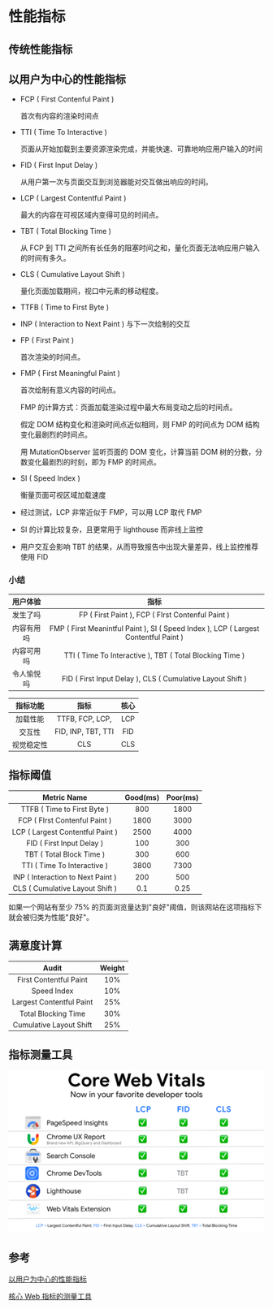 # 性能指标

## 传统性能指标

## 以用户为中心的性能指标

* FCP ( First Contenful Paint )

  首次有内容的渲染时间点

* TTI ( Time To Interactive )

  页面从开始加载到主要资源渲染完成，并能快速、可靠地响应用户输入的时间

* FID ( First Input Delay )

  从用户第一次与页面交互到浏览器能对交互做出响应的时间。


* LCP ( Largest Contentful Paint )

  最大的内容在可视区域内变得可见的时间点。

* TBT ( Total Blocking Time )

  从 FCP 到 TTI 之间所有长任务的阻塞时间之和，量化页面无法响应用户输入的时间有多久。

* CLS ( Cumulative Layout Shift )

  量化页面加载期间，视口中元素的移动程度。

* TTFB ( Time to First Byte )

* INP ( Interaction to Next Paint ) 与下一次绘制的交互



* FP ( First Paint )

  首次渲染的时间点。

* FMP ( First Meaningful Paint )

  首次绘制有意义内容的时间点。

  FMP 的计算方式：页面加载渲染过程中最大布局变动之后的时间点。

  假定 DOM 结构变化和渲染时间点近似相同，则 FMP 的时间点为 DOM 结构变化最剧烈的时间点。

  用 MutationObserver 监听页面的 DOM 变化，计算当前 DOM 树的分数，分数变化最剧烈的时刻，即为 FMP 的时间点。

* SI ( Speed Index )

  衡量页面可视区域加载速度



* 经过测试，LCP 非常近似于 FMP，可以用 LCP 取代 FMP
* SI 的计算比较复杂，且更常用于 lighthouse 而非线上监控
* 用户交互会影响 TBT 的结果，从而导致报告中出现大量差异，线上监控推荐使用  FID

### 小结

|  用户体验  |                             指标                             |
| :--------: | :----------------------------------------------------------: |
|  发生了吗  |      FP ( First Paint ), FCP ( FIrst Contenful Paint )       |
| 内容有用吗 | FMP ( First Meanintful Paint ), SI ( Speed Index ), LCP ( Largest Contentful Paint ) |
| 内容可用吗 |   TTI ( Time To Interactive ), TBT ( Total Blocking Time )   |
| 令人愉悦吗 |  FID ( First Input Delay ), CLS ( Cumulative Layout Shift )  |



|  指标功能  |        指标        | 核心 |
| :--------: | :----------------: | :--: |
|  加载性能  |  TTFB, FCP, LCP,   | LCP  |
|   交互性   | FID, INP, TBT, TTI | FID  |
| 视觉稳定性 |        CLS         | CLS  |



## 指标阈值

|            Metric Name            | Good(ms) | Poor(ms) |
| :-------------------------------: | :------: | :------: |
|    TTFB ( Time to First Byte )    |   800    |   1800   |
|   FCP ( FIrst Contenful Paint )   |   1800   |   3000   |
| LCP ( Largest Contentful Paint )  |   2500   |   4000   |
|     FID ( First Input Delay )     |   100    |   300    |
|     TBT ( Total Block Time )      |   300    |   600    |
|    TTI ( Time To Interactive )    |   3800   |   7300   |
| INP ( Interaction to Next Paint ) |   200    |   500    |
|  CLS ( Cumulative Layout Shift )  |   0.1    |   0.25   |



如果一个网站有至少 75% 的页面浏览量达到"良好"阈值，则该网站在这项指标下就会被归类为性能"良好"。

## 满意度计算

|          Audit           | Weight |
| :----------------------: | :----: |
|  First Contentful Paint  |  10%   |
|       Speed Index        |  10%   |
| Largest Contentful Paint |  25%   |
|   Total Blocking Time    |  30%   |
| Cumulative Layout Shift  |  25%   |



## 指标测量工具

![支持各项核心 Web 指标的 Chrome 和搜索工具摘要](https://raw.githubusercontent.com/yamsfeer/pic-bed/master/V00vjrHmwzljYo04f3d3.png)

## 参考

[以用户为中心的性能指标](https://web.dev/metrics/)

[核心 Web 指标的测量工具](https://web.dev/vitals-tools/)
